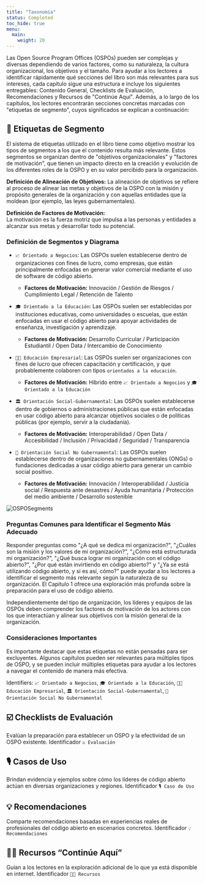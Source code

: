```yaml
---
title: "Taxonomía"
status: Completed
toc_hide: true
menu:
  main:
    weight: 20
---
```


Las Open Source Program Offices (OSPOs) pueden ser complejas y diversas dependiendo de varios factores, como su naturaleza, la cultura organizacional, los objetivos y el tamaño. Para ayudar a los lectores a identificar rápidamente qué secciones del libro son más relevantes para sus intereses, cada capítulo sigue una estructura e incluye los siguientes entregables: Contenido General, Checklists de Evaluación, Recomendaciones y Recursos de "Continúe Aquí". Además, a lo largo de los capítulos, los lectores encontrarán secciones concretas marcadas con "etiquetas de segmento", cuyos significados se explican a continuación:

## 🔖 Etiquetas de Segmento

El sistema de etiquetas utilizado en el libro tiene como objetivo mostrar los tipos de segmentos a los que el contenido resulta más relevante. Estos segmentos se organizan dentro de "objetivos organizacionales" y "factores de motivación", que tienen un impacto directo en la creación y evolución de los diferentes roles de la OSPO y en su valor percibido para la organización.

**Definición de Alineación de Objetivos:**
La alineación de objetivos se refiere al proceso de alinear las metas y objetivos de la OSPO con la misión y propósito generales de la organización y con aquellas entidades que la moldean (por ejemplo, las leyes gubernamentales).

**Definición de Factores de Motivación:**  
La motivación es la fuerza motriz que impulsa a las personas y entidades a alcanzar sus metas y desarrollar todo su potencial.

### Definición de Segmentos y Diagrama

* `📈 Orientado a Negocios`: Las OSPOs suelen establecerse dentro de organizaciones con fines de lucro, como empresas, que están principalmente enfocadas en generar valor comercial mediante el uso de software de código abierto.

  * **Factores de Motivación:** Innovación / Gestión de Riesgos / Cumplimiento Legal / Retención de Talento

* `🎓 Orientado a la Educación`: Las OSPOs suelen ser establecidas por instituciones educativas, como universidades o escuelas, que están enfocadas en usar el código abierto para apoyar actividades de enseñanza, investigación y aprendizaje.

  * **Factores de Motivación:** Desarrollo Curricular / Participación Estudiantil / Open Data / Intercambio de Conocimiento

* `👩‍🏫 Educación Empresarial`: Las OSPOs suelen ser organizaciones con fines de lucro que ofrecen capacitación y certificación, y que probablemente colaboren con tipos `orientados a la educación`.

  * **Factores de Motivación:** Híbrido entre `📈 Orientado a Negocios` y `🎓 Orientado a la Educación`

* `🏛 Orientación Social-Gubernamental`: Las OSPOs suelen establecerse dentro de gobiernos o administraciones públicas que están enfocadas en usar código abierto para alcanzar objetivos sociales o de políticas públicas (por ejemplo, servir a la ciudadanía).

  * **Factores de Motivación:** Interoperabilidad / Open Data / Accesibilidad / Inclusión / Privacidad / Seguridad / Transparencia

* `🌳 Orientación Social No Gubernamental`: Las OSPOs suelen establecerse dentro de organizaciones no gubernamentales (ONGs) o fundaciones dedicadas a usar código abierto para generar un cambio social positivo.

  * **Factores de Motivación:** Innovación / Interoperabilidad / Justicia social / Respuesta ante desastres / Ayuda humanitaria / Protección del medio ambiente / Desarrollo sostenible

![OSPOSegments](https://github.com/todogroup/ospology/assets/43671777/c589df58-dcba-4237-b95a-e8dd5228be81)

### Preguntas Comunes para Identificar el Segmento Más Adecuado

Responder preguntas como "¿A qué se dedica mi organización?", "¿Cuáles son la misión y los valores de mi organización?", "¿Cómo está estructurada mi organización?", "¿Qué busca lograr mi organización con el código abierto?", "¿Por qué están invirtiendo en código abierto?" y "¿Ya se está utilizando código abierto, y si es así, cómo?" puede ayudar a los lectores a identificar el segmento más relevante según la naturaleza de su organización. El Capítulo 1 ofrece una exploración más profunda sobre la preparación para el uso de código abierto.

Independientemente del tipo de organización, los líderes y equipos de las OSPOs deben comprender los factores de motivación de los actores con los que interactúan y alinear sus objetivos con la misión general de la organización.

### Consideraciones Importantes

Es importante destacar que estas etiquetas no están pensadas para ser excluyentes. Algunos capítulos pueden ser relevantes para múltiples tipos de OSPO, y se pueden incluir múltiples etiquetas para ayudar a los lectores a navegar el contenido de manera más efectiva.

Identifiers:
`📈 Orientado a Negocios`,
`🎓 Orientado a la Educación`,
`👩‍🏫 Educación Empresarial`,
`🏛 Orientación Social-Gubernamental`,
`🌳 Orientación Social No Gubernamental`

## ☑️ Checklists de Evaluación

Evalúan la preparación para establecer un OSPO y la efectividad de un OSPO existente.  Identificador `☑️ Evaluación`

## 🎙 Casos de Uso

Brindan evidencia y ejemplos sobre cómo los líderes de código abierto actúan en diversas organizaciones y regiones. Identificador `🎙 Caso de Uso`

## 💡 Recomendaciones

Comparte recomendaciones basadas en experiencias reales de profesionales del código abierto en escenarios concretos. Identificador `💡 Recomendaciones`

## 🧑‍🏫 Recursos “Continúe Aquí”

Guían a los lectores en la exploración adicional de lo que ya está disponible en internet. Identificador `🧑‍🏫 Recursos`
